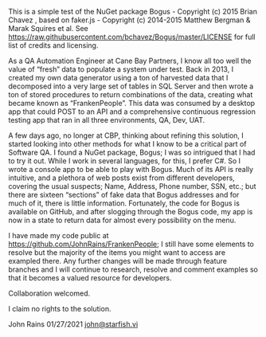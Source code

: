This is a simple test of the NuGet package Bogus - Copyright (c) 2015 Brian Chavez , based on faker.js - Copyright (c) 2014-2015 Matthew Bergman & Marak Squires et al. 
See https://raw.githubusercontent.com/bchavez/Bogus/master/LICENSE for full list of credits and licensing.

As a QA Automation Engineer at Cane Bay Partners, I know all too well the value of “fresh” data to populate a system under test. Back in 2013, I created my own data generator using a ton of harvested data that I decomposed into a very large set of tables in SQL Server and then wrote a ton of stored procedures to return combinations of the data, creating what became known as “FrankenPeople”. This data was consumed by a desktop app that could POST to an API and a comprehensive continuous regression testing app that ran in all three environments, QA, Dev, UAT.

A few days ago, no longer at CBP, thinking about refining this solution, I started looking into other methods for what I know to be a critical part of Software QA. I found a NuGet package, Bogus; I was so intrigued that I had to try it out. While I work in several languages, for this, I prefer C#. So I wrote a console app to be able to play with Bogus. Much of its API is really intuitive, and a plethora of web posts exist from different developers, covering the usual suspects; Name, Address, Phone number, SSN, etc.; but there are sixteen “sections” of fake data that Bogus addresses and for much of it, there is little information. Fortunately, the code for Bogus is available on GitHub, and after slogging through the Bogus code, my app is now in a state to return data for almost every possibility on the menu.

I have made my code public at https://github.com/JohnRains/FrankenPeople; I still have some elements to resolve but the majority of the items you might want to access are exampled there. Any further changes will be made through feature branches and I will continue to research, resolve and comment examples so that it becomes a valued resource for developers.

Collaboration welcomed.

I claim no rights to the solution.

John Rains 01/27/2021
john@starfish.vi
